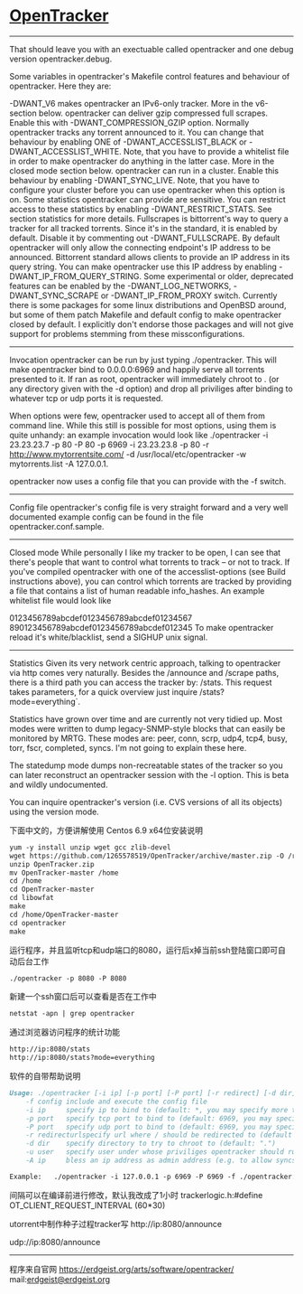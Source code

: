 [OpenTracker](https://erdgeist.org/arts/software/opentracker/)
=======

-------
That should leave you with an exectuable called opentracker and one debug version opentracker.debug.

Some variables in opentracker's Makefile control features and behaviour of opentracker. Here they are:

-DWANT_V6 makes opentracker an IPv6-only tracker. More in the v6-section below.
opentracker can deliver gzip compressed full scrapes. Enable this with -DWANT_COMPRESSION_GZIP option.
Normally opentracker tracks any torrent announced to it. You can change that behaviour by enabling ONE of -DWANT_ACCESSLIST_BLACK or  -DWANT_ACCESSLIST_WHITE. Note, that you have to provide a whitelist file in order to make opentracker do anything in the latter case. More in the closed mode section below.
opentracker can run in a cluster. Enable this behaviour by enabling -DWANT_SYNC_LIVE. Note, that you have to configure your cluster before you can use opentracker when this option is on.
Some statistics opentracker can provide are sensitive. You can restrict access to these statistics by enabling -DWANT_RESTRICT_STATS. See section statistics for more details.
Fullscrapes is bittorrent's way to query a tracker for all tracked torrents. Since it's in the standard, it is enabled by default. Disable it by commenting out -DWANT_FULLSCRAPE.
By default opentracker will only allow the connecting endpoint's IP address to be announced. Bittorrent standard allows clients to provide an IP address in its query string. You can make opentracker use this IP address by enabling -DWANT_IP_FROM_QUERY_STRING.
Some experimental or older, deprecated features can be enabled by the -DWANT_LOG_NETWORKS, -DWANT_SYNC_SCRAPE or -DWANT_IP_FROM_PROXY switch.
Currently there is some packages for some linux distributions and OpenBSD around, but some of them patch Makefile and default config to make opentracker closed by default. I explicitly don't endorse those packages and will not give support for problems stemming from these missconfigurations.


-------
Invocation
opentracker can be run by just typing ./opentracker. This will make opentracker bind to 0.0.0.0:6969 and happily serve all torrents presented to it. If ran as root, opentracker will immediately chroot to . (or any directory given with the -d option) and drop all priviliges after binding to whatever tcp or udp ports it is requested.

When options were few, opentracker used to accept all of them from command line. While this still is possible for most options, using them is quite unhandy: an example invocation would look like ./opentracker -i 23.23.23.7 -p 80 -P 80 -p 6969 -i 23.23.23.8 -p 80 -r http://www.mytorrentsite.com/ -d /usr/local/etc/opentracker -w mytorrents.list -A 127.0.0.1.

opentracker now uses a config file that you can provide with the -f switch.


-------
Config file
opentracker's config file is very straight forward and a very well documented example config can be found in the file opentracker.conf.sample.


-------
Closed mode
While personally I like my tracker to be open, I can see that there's people that want to control what torrents to track – or not to track. If you've compiled opentracker with one of the accesslist-options (see Build instructions above), you can control which torrents are tracked by providing a file that contains a list of human readable info_hashes. An example whitelist file would look like

0123456789abcdef0123456789abcdef01234567
890123456789abcdef0123456789abcdef012345
To make opentracker reload it's white/blacklist, send a SIGHUP unix signal.


-------
Statistics
Given its very network centric approach, talking to opentracker via http comes very naturally. Besides the /announce and /scrape paths, there is a third path you can access the tracker by: /stats. This request takes parameters, for a quick overview just inquire /stats?mode=everything`.

Statistics have grown over time and are currently not very tidied up. Most modes were written to dump legacy-SNMP-style blocks that can easily be monitored by MRTG. These modes are: peer, conn, scrp, udp4, tcp4, busy, torr, fscr, completed, syncs. I'm not going to explain these here.

The statedump mode dumps non-recreatable states of the tracker so you can later reconstruct an opentracker session with the -l option. This is beta and wildly undocumented.

You can inquire opentracker's version (i.e. CVS versions of all its objects) using the version mode.


下面中文的，方便讲解使用
Centos 6.9 x64位安装说明
``` markdown
yum -y install unzip wget gcc zlib-devel
wget https://github.com/1265578519/OpenTracker/archive/master.zip -O /root/OpenTracker.zip
unzip OpenTracker.zip
mv OpenTracker-master /home
cd /home
cd OpenTracker-master
cd libowfat
make
cd /home/OpenTracker-master
cd opentracker
make

```

运行程序，并且监听tcp和udp端口的8080，运行后x掉当前ssh登陆窗口即可自动后台工作
``` markdown
./opentracker -p 8080 -P 8080
```

新建一个ssh窗口后可以查看是否在工作中
``` markdown
netstat -apn | grep opentracker
```

通过浏览器访问程序的统计功能
``` markdown
http://ip:8080/stats
http://ip:8080/stats?mode=everything
```

软件的自带帮助说明
``` markdown
Usage: ./opentracker [-i ip] [-p port] [-P port] [-r redirect] [-d dir] [-u user] [-A ip] [-f config] [-s livesyncport]
	-f config include and execute the config file
	-i ip     specify ip to bind to (default: *, you may specify more than one)
	-p port   specify tcp port to bind to (default: 6969, you may specify more than one)
	-P port   specify udp port to bind to (default: 6969, you may specify more than one)
	-r redirecturlspecify url where / should be redirected to (default none)
	-d dir    specify directory to try to chroot to (default: ".")
	-u user   specify user under whose priviliges opentracker should run (default: "nobody")
	-A ip     bless an ip address as admin address (e.g. to allow syncs from this address)

Example:   ./opentracker -i 127.0.0.1 -p 6969 -P 6969 -f ./opentracker.conf -i 10.1.1.23 -p 2710 -p 80
```

间隔可以在编译前进行修改，默认我改成了1小时
trackerlogic.h:#define OT_CLIENT_REQUEST_INTERVAL (60*30)

utorrent中制作种子过程tracker写
http://ip:8080/announce

udp://ip:8080/announce


-------
程序来自官网
https://erdgeist.org/arts/software/opentracker/
mail:erdgeist@erdgeist.org
